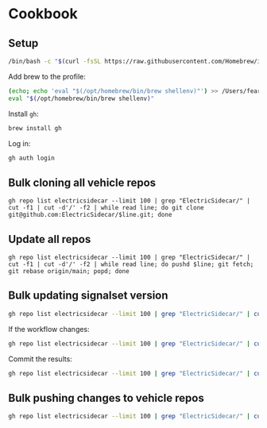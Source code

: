 # Cookbook

## Setup

```bash
/bin/bash -c "$(curl -fsSL https://raw.githubusercontent.com/Homebrew/install/HEAD/install.sh)"
```

Add brew to the profile:

```bash
(echo; echo 'eval "$(/opt/homebrew/bin/brew shellenv)"') >> /Users/fearlessdesign/.zprofile
eval "$(/opt/homebrew/bin/brew shellenv)"
```

Install `gh`:

```bash
brew install gh
```

Log in:

```bash
gh auth login
```

## Bulk cloning all vehicle repos

```
gh repo list electricsidecar --limit 100 | grep "ElectricSidecar/" | cut -f1 | cut -d'/' -f2 | while read line; do git clone git@github.com:ElectricSidecar/$line.git; done
```

## Update all repos

```
gh repo list electricsidecar --limit 100 | grep "ElectricSidecar/" | cut -f1 | cut -d'/' -f2 | while read line; do pushd $line; git fetch; git rebase origin/main; popd; done
```

## Bulk updating signalset version


```bash
gh repo list electricsidecar --limit 100 | grep "ElectricSidecar/" | cut -f1 | cut -d'/' -f2 | grep -v ".vehicle-template" | grep -v "ElectricSidecar" | grep -v "^.github" | grep -v "^meta" | while read line; do pushd $line; cp -r ../.vehicle-template/schema/v3.json schema/v3.json; popd; done
```

If the workflow changes:

```bash
gh repo list electricsidecar --limit 100 | grep "ElectricSidecar/" | cut -f1 | cut -d'/' -f2 | grep -v ".vehicle-template" | grep -v "ElectricSidecar" | grep -v "^.github" | grep -v "^meta" | while read line; do pushd $line; cp ../.vehicle-template/.github/workflows/json-yaml-validate.yml .github/workflows/json-yaml-validate.yml; popd; done
```

Commit the results:

```bash
gh repo list electricsidecar --limit 100 | grep "ElectricSidecar/" | cut -f1 | cut -d'/' -f2 | grep -v ".vehicle-template" | grep -v "ElectricSidecar" | grep -v "^.github" | grep -v "^meta" | while read line; do pushd $line; git add .; git commit -a -m "Add schema"; git push; popd; done
```

## Bulk pushing changes to vehicle repos

```sh
gh repo list electricsidecar --limit 100 | grep "ElectricSidecar/" | cut -f1 | cut -d'/' -f2 | grep -v ".vehicle-template" | grep -v ".github" | while read line; do pushd $line; git add .; git commit -am "Update"; git push; popd; done
```

